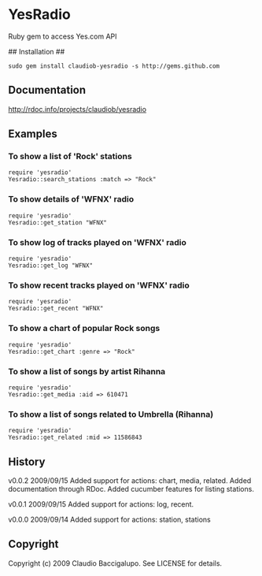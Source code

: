# YesRadio #

Ruby gem to access Yes.com API

<a name="rubygem_install" />
## Installation ##

    sudo gem install claudiob-yesradio -s http://gems.github.com

## Documentation ##

http://rdoc.info/projects/claudiob/yesradio

## Examples ##

### To show a list of 'Rock' stations ###

    require 'yesradio'
    Yesradio::search_stations :match => "Rock"

### To show details of 'WFNX' radio ###

    require 'yesradio'
    Yesradio::get_station "WFNX"

### To show log of tracks played on 'WFNX' radio ###

    require 'yesradio'
    Yesradio::get_log "WFNX"

### To show recent tracks played on 'WFNX' radio ###

    require 'yesradio'
    Yesradio::get_recent "WFNX"

### To show a chart of popular Rock songs ###

    require 'yesradio'
    Yesradio::get_chart :genre => "Rock"

### To show a list of songs by artist Rihanna ###

    require 'yesradio'
    Yesradio::get_media :aid => 610471

### To show a list of songs related to Umbrella (Rihanna) ###

    require 'yesradio'
    Yesradio::get_related :mid => 11586843


## History ##

v0.0.2  2009/09/15
        Added support for actions: chart, media, related.
        Added documentation through RDoc.
        Added cucumber features for listing stations.

v0.0.1  2009/09/15
        Added support for actions: log, recent.

v0.0.0  2009/09/14
        Added support for actions: station, stations

## Copyright ##

Copyright (c) 2009 Claudio Baccigalupo. See LICENSE for details.
